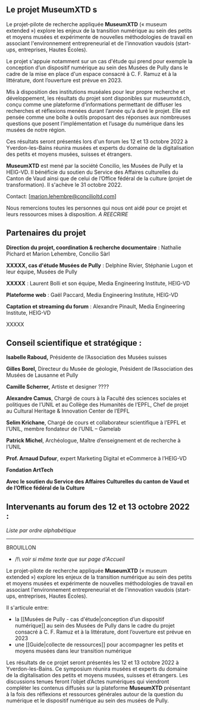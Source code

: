 

## Le projet **MuseumXTD s** 
Le projet-pilote de recherche appliquée **MuseumXTD** (« museum extended ») explore les enjeux de la transition numérique au sein des petits et moyens musées et expérimente de nouvelles méthodologies de travail en associant l'environnement entrepreneurial et de l'innovation vaudois (start-ups, entreprises, Hautes Écoles).

Le projet s'appuie notamment sur un cas d'étude qui prend pour exemple la conception d’un dispositif numérique au sein des Musées de Pully dans le cadre de la mise en place d'un espace consacré à C. F. Ramuz et à la littérature, dont l’ouverture est prévue en 2023.

Mis à disposition des institutions muséales pour leur propre recherche et développement, les résultats du projet sont disponibles sur museumxtd.ch, conçu comme une plateforme d’informations permettant de diffuser les recherches et réflexions menées durant l’année qu'a duré le projet. Elle est pensée comme une boîte à outils proposant des réponses aux nombreuses questions que posent l’implémentation et l’usage du numérique dans les musées de notre région. 

Ces résultats seront présentés lors d'un forum les 12 et 13 octobre 2022 à Yverdon-les-Bains réunira musées et experts du domaine de la digitalisation des petits et moyens musées, suisses et étrangers.

**MuseumXTD** est mené par la société Concilio, les Musées de Pully et la HEIG-VD. Il bénéficie du soutien du Service des Affaires culturelles du Canton de Vaud ainsi que de celui de l’Office fédéral de la culture (projet de transformation). Il s'achève le 31 octobre 2022.

Contact: [marion.lehembre@concilioltd.com]

Nous remercions toutes les personnes qui nous ont aidé pour ce projet et leurs ressources mises à disposition. *A REECRIRE*

## Partenaires du projet
**Direction du projet, coordination & recherche documentaire** : Nathalie Pichard et Marion Lehembre, Concilio Sàrl

**XXXXX, cas d'étude Musées de Pully** : Delphine Rivier, Stéphanie Lugon et leur équipe, Musées de Pully

**XXXXX** : Laurent Bolli et son équipe, Media Engineering Institute, HEIG-VD

**Plateforme web** : Gaël Paccard, Media Engineering Institute, HEIG-VD

**Captation et streaming du forum**  : Alexandre Pinault, Media Engineering Institute, HEIG-VD

XXXXX

## Conseil scientifique et stratégique :
**Isabelle Raboud,** Présidente de l’Association des Musées suisses

**Gilles Borel,** Directeur du Musée de géologie, Président de l’Association des Musées de Lausanne et Pully

**Camille Scherrer,** Artiste et designer ????

**Alexandre Camus**, Chargé de cours à la Faculté des sciences sociales et politiques de l’UNIL et au Collège des Humanités de l’EPFL, Chef de projet au Cultural Heritage & Innovation Center de l’EPFL

**Selim Krichane**, Chargé de cours et collaborateur scientifique à l’EPFL et l’UNIL, membre fondateur de l’UNIL – Gamelab

**Patrick Michel**, Archéologue, Maître d’enseignement et de recherche à l’UNIL

**Prof. Arnaud Dufour**, expert Marketing Digital et eCommerce à l’HEIG-VD

**Fondation ArtTech**


**Avec le soutien du Service des Affaires Culturelles du canton de Vaud et de l’Office fédéral de la Culture**

## Intervenants au forum des 12 et 13 octobre 2022 :
*Liste par ordre alphabétique*

------------
BROUILLON
- /!\ *voir si même texte que sur page d'Accueil*

 Le projet-pilote de recherche appliquée **MuseumXTD** (« museum extended ») explore les enjeux de la transition numérique au sein des petits et moyens musées et expérimente de nouvelles méthodologies de travail en associant l'environnement entrepreneurial et de l'innovation vaudois (start-ups, entreprises, Hautes Écoles).

Il s'articule entre:  
- la [[Musées de Pully - cas d'étude|conception d’un dispositif numérique]] au sein des Musées de Pully dans le cadre du projet consacré à C. F. Ramuz et à la littérature, dont l’ouverture est prévue en 2023
- une [[Guide|collecte de ressources]] pour accompagner les petits et moyens musées dans leur transition numérique

Les résultats de ce projet seront présentés les 12 et 13 octobre 2022 à Yverdon-les-Bains. Ce symposium réunira musées et experts du domaine de la digitalisation des petits et moyens musées, suisses et étrangers. Les discussions tenues feront l’objet d’Actes numériques qui viendront compléter les contenus diffusés sur la plateforme **MuseumXTD**  présentant à la fois des réflexions et ressources générales autour de la question du numérique et le dispositif numérique au sein des musées de Pully.